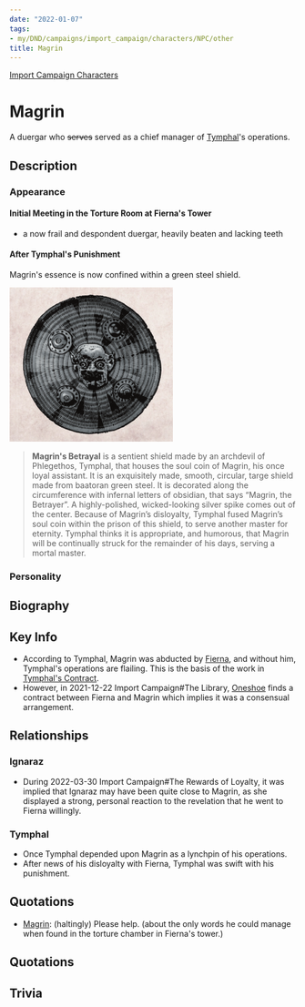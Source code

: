 ```yaml
---
date: "2022-01-07"
tags:
- my/DND/campaigns/import_campaign/characters/NPC/other
title: Magrin
---
```


[Import Campaign Characters](/dnd/characters/)

# Magrin

A duergar who ~~serves~~ served as a chief manager of [Tymphal](/dnd/characters/np-cs/tymphal/)'s operations.

## Description

### Appearance

#### Initial Meeting in the Torture Room at Fierna's Tower

- a now frail and despondent duergar, heavily beaten and lacking teeth

#### After Tymphal's Punishment

Magrin's essence is now confined within a green steel shield.

![Screenshot_from_2022-03-30_22-13-06.png](/images/dnd/screenshot-from-2022-03-30-22-13-06.png)

> **Magrin's Betrayal** is a sentient shield made by an archdevil of Phlegethos, Tymphal, that houses the soul coin of Magrin, his once loyal assistant. It is an exquisitely made, smooth, circular, targe shield made from baatoran green steel. It is decorated along the circumference with infernal letters of obsidian, that says “Magrin, the Betrayer”. A highly-polished, wicked-looking silver spike comes out of the center. Because of Magrin’s disloyalty, Tymphal fused Magrin’s soul coin within the prison of this shield, to serve another master for eternity. Tymphal thinks it is appropriate, and humorous, that Magrin will be continually struck for the remainder of his days, serving a mortal master.

### Personality

## Biography

## Key Info

- According to Tymphal, Magrin was abducted by [Fierna](/dnd/characters/np-cs/fierna/), and without him, Tymphal's operations are flailing. This is the basis of the work in [Tymphal's Contract](/dnd/other-notes/tymphals-contract/).
- However, in 2021-12-22 Import Campaign#The Library, [Oneshoe](/dnd/characters/oneshoe/) finds a contract between Fierna and Magrin which implies it was a consensual arrangement.

## Relationships

### Ignaraz

- During 2022-03-30 Import Campaign#The Rewards of Loyalty, it was implied that Ignaraz may have been quite close to Magrin, as she displayed a strong, personal reaction to the revelation that he went to Fierna willingly.

### Tymphal

- Once Tymphal depended upon Magrin as a lynchpin of his operations.
- After news of his disloyalty with Fierna, Tymphal was swift with his punishment.

## Quotations

- [Magrin](/dnd/characters/np-cs/magrin/): (haltingly) Please help. (about the only words he could manage when found in the torture chamber in Fierna's tower.)

## Quotations

## Trivia